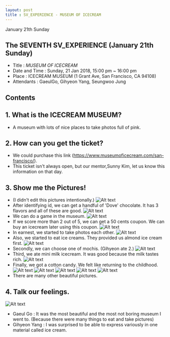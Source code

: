 ```yaml
---
layout: post
title : SV_EXPERIENCE - MUSEUM OF ICECREAM
---
```


January 21th Sunday

## The SEVENTH SV_EXPERIENCE (January 21th Sunday)
- Title : _MUSEUM OF ICECREAM_
- Date and Time : Sunday, 21 Jan 2018, 15:00 pm ~ 16:00 pm
- Place : ICECREAM MUSEUM (1 Grant Ave, San Francisco, CA 94108)
- Attendants : GaeulGo, Gihyeon Yang, Seungwoo Jung

## Contents

## 1. What is the ICECREAM MUSEUM?
- A museum with lots of nice places to take photos full of pink.

## 2. How can you get the ticket?
- We could purchase this link (https://www.museumoficecream.com/san-francisco/).
- This ticket isn't always open, but our mentor,Sunny Kim, let us know this information on that day.

## 3. Show me the Pictures!
- (I didn't edit this pictures intentionally.)
![Alt text](../images/SV_experience/180121/01.jpg "01")
- After identifying id, we can get a handful of 'Dove' chocolate. It has 3 flavors and all of these are good.
![Alt text](../images/SV_experience/180121/02.JPG "02")
- We can do a game in the museum. 
![Alt text](../images/SV_experience/180121/03.jpg "03")
- If we score more than 2 out of 5, we can get a 50 cents coupon. We can buy an icecream later using this coupon.
![Alt text](../images/SV_experience/180121/04.jpg "04")
- In earnest, we started to take photos each other.
![Alt text](../images/SV_experience/180121/05.jpg "05")
- Also, we started to eat ice creams. They provided us almond ice cream first.
![Alt text](../images/SV_experience/180121/05(2).jpg "05(2)")
- Secondly, we can choose one of mochis. (Gihyeon ate 2.)
![Alt text](../images/SV_experience/180121/06.jpg "06")
- Third, we ate mini milk icecream. It was good because the milk tastes rich.
![Alt text](../images/SV_experience/180121/07.jpg "07")
- Finally, we got a cotton candy. We felt like returning to the childhood.
![Alt text](../images/SV_experience/180121/08.jpg "08")
![Alt text](../images/SV_experience/180121/09.jpg "09")
![Alt text](../images/SV_experience/180121/10.jpg "10")
![Alt text](../images/SV_experience/180121/11.jpg "11")
![Alt text](../images/SV_experience/180121/12.jpg "12")
- There are many other beautiful pictures. 

## 4. Talk our feelings.
![Alt text](../images/SV_experience/180121/13.jpg "13")
- Gaeul Go : It was the most beautiful and the most not boring museum I went to. (Because there were many things to eat and take pictures)
- Gihyeon Yang : I was surprised to be able to express variously in one material called ice cream.


